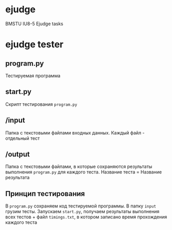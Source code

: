 # ejudge
 BMSTU IU8-5 Ejudge tasks

# ejudge tester
## program.py
Тестируемая программа
## start.py
Скрипт тестирования `program.py`
## /input
Папка с текстовыми файлами входных данных. Каждый файл - отдельный тест
## /output
Папка с текстовыми файлами, в которые сохраняются результаты выполнения `program.py` для каждого теста.
Название теста = Название результата
## Принцип тестирования
В `program.py` сохраняем код тестируемой программы. В папку `input` грузим тесты. Запускаем `start.py`, получаем результаты выполнения всех тестов + файл `timings.txt`, в котором записано время прохождения каждого теста

